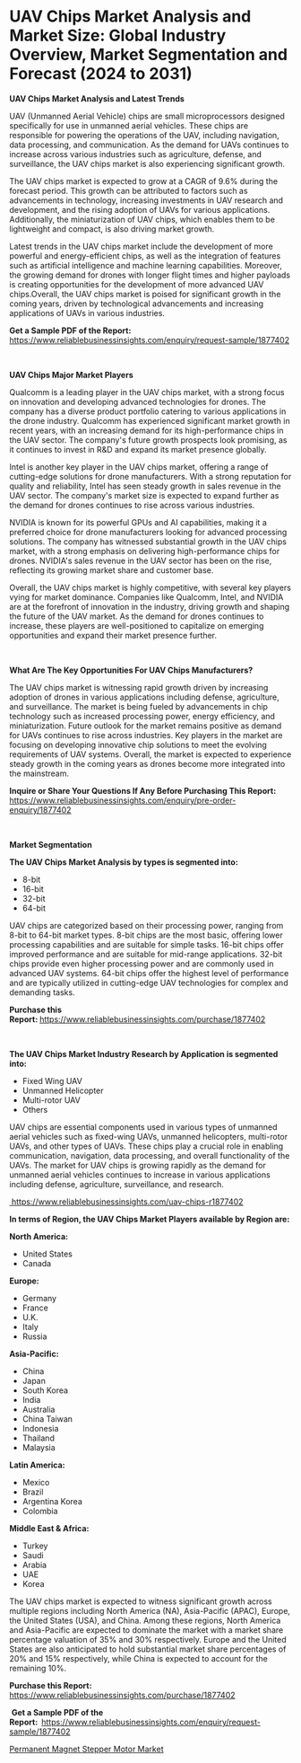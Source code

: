 <p><h1>UAV Chips Market Analysis and Market Size: Global Industry Overview, Market Segmentation and Forecast (2024 to 2031)</h1></p><p><strong>UAV Chips Market Analysis and Latest Trends</strong></p>
<p><p>UAV (Unmanned Aerial Vehicle) chips are small microprocessors designed specifically for use in unmanned aerial vehicles. These chips are responsible for powering the operations of the UAV, including navigation, data processing, and communication. As the demand for UAVs continues to increase across various industries such as agriculture, defense, and surveillance, the UAV chips market is also experiencing significant growth.</p><p>The UAV chips market is expected to grow at a CAGR of 9.6% during the forecast period. This growth can be attributed to factors such as advancements in technology, increasing investments in UAV research and development, and the rising adoption of UAVs for various applications. Additionally, the miniaturization of UAV chips, which enables them to be lightweight and compact, is also driving market growth.</p><p>Latest trends in the UAV chips market include the development of more powerful and energy-efficient chips, as well as the integration of features such as artificial intelligence and machine learning capabilities. Moreover, the growing demand for drones with longer flight times and higher payloads is creating opportunities for the development of more advanced UAV chips.Overall, the UAV chips market is poised for significant growth in the coming years, driven by technological advancements and increasing applications of UAVs in various industries.</p></p>
<p><strong>Get a Sample PDF of the Report:&nbsp;</strong> <a href="https://www.reliablebusinessinsights.com/enquiry/request-sample/1877402">https://www.reliablebusinessinsights.com/enquiry/request-sample/1877402</a></p>
<p>&nbsp;</p>
<p><strong>UAV Chips Major Market Players</strong></p>
<p><p>Qualcomm is a leading player in the UAV chips market, with a strong focus on innovation and developing advanced technologies for drones. The company has a diverse product portfolio catering to various applications in the drone industry. Qualcomm has experienced significant market growth in recent years, with an increasing demand for its high-performance chips in the UAV sector. The company's future growth prospects look promising, as it continues to invest in R&D and expand its market presence globally.</p><p>Intel is another key player in the UAV chips market, offering a range of cutting-edge solutions for drone manufacturers. With a strong reputation for quality and reliability, Intel has seen steady growth in sales revenue in the UAV sector. The company's market size is expected to expand further as the demand for drones continues to rise across various industries.</p><p>NVIDIA is known for its powerful GPUs and AI capabilities, making it a preferred choice for drone manufacturers looking for advanced processing solutions. The company has witnessed substantial growth in the UAV chips market, with a strong emphasis on delivering high-performance chips for drones. NVIDIA's sales revenue in the UAV sector has been on the rise, reflecting its growing market share and customer base.</p><p>Overall, the UAV chips market is highly competitive, with several key players vying for market dominance. Companies like Qualcomm, Intel, and NVIDIA are at the forefront of innovation in the industry, driving growth and shaping the future of the UAV market. As the demand for drones continues to increase, these players are well-positioned to capitalize on emerging opportunities and expand their market presence further.</p></p>
<p>&nbsp;</p>
<p><strong>What Are The Key Opportunities For UAV Chips Manufacturers?</strong></p>
<p><p>The UAV chips market is witnessing rapid growth driven by increasing adoption of drones in various applications including defense, agriculture, and surveillance. The market is being fueled by advancements in chip technology such as increased processing power, energy efficiency, and miniaturization. Future outlook for the market remains positive as demand for UAVs continues to rise across industries. Key players in the market are focusing on developing innovative chip solutions to meet the evolving requirements of UAV systems. Overall, the market is expected to experience steady growth in the coming years as drones become more integrated into the mainstream.</p></p>
<p><strong>Inquire or Share Your Questions If Any Before Purchasing This Report:</strong> <a href="https://www.reliablebusinessinsights.com/enquiry/pre-order-enquiry/1877402">https://www.reliablebusinessinsights.com/enquiry/pre-order-enquiry/1877402</a></p>
<p>&nbsp;</p>
<p><strong>Market Segmentation</strong></p>
<p><strong>The UAV Chips Market Analysis by types is segmented into:</strong></p>
<p><ul><li>8-bit</li><li>16-bit</li><li>32-bit</li><li>64-bit</li></ul></p>
<p><p>UAV chips are categorized based on their processing power, ranging from 8-bit to 64-bit market types. 8-bit chips are the most basic, offering lower processing capabilities and are suitable for simple tasks. 16-bit chips offer improved performance and are suitable for mid-range applications. 32-bit chips provide even higher processing power and are commonly used in advanced UAV systems. 64-bit chips offer the highest level of performance and are typically utilized in cutting-edge UAV technologies for complex and demanding tasks.</p></p>
<p><strong>Purchase this Report:&nbsp;</strong><a href="https://www.reliablebusinessinsights.com/purchase/1877402">https://www.reliablebusinessinsights.com/purchase/1877402</a></p>
<p>&nbsp;</p>
<p><strong>The UAV Chips Market Industry Research by Application is segmented into:</strong></p>
<p><ul><li>Fixed Wing UAV</li><li>Unmanned Helicopter</li><li>Multi-rotor UAV</li><li>Others</li></ul></p>
<p><p>UAV chips are essential components used in various types of unmanned aerial vehicles such as fixed-wing UAVs, unmanned helicopters, multi-rotor UAVs, and other types of UAVs. These chips play a crucial role in enabling communication, navigation, data processing, and overall functionality of the UAVs. The market for UAV chips is growing rapidly as the demand for unmanned aerial vehicles continues to increase in various applications including defense, agriculture, surveillance, and research.</p></p>
<p><a href="https://www.reliablebusinessinsights.com/uav-chips-r1877402">&nbsp;https://www.reliablebusinessinsights.com/uav-chips-r1877402</a></p>
<p><strong>In terms of Region, the UAV Chips Market Players available by Region are:</strong></p>
<p>
    <p> <strong> North America: </strong>
        <ul>
            <li>United States</li>
            <li>Canada</li>
        </ul>
        </p> 
    <p> <strong> Europe: </strong>
        <ul>
            <li>Germany</li>
            <li>France</li>
            <li>U.K.</li>
            <li>Italy</li>
            <li>Russia</li>
        </ul>
        </p> 
    <p> <strong> Asia-Pacific: </strong>
        <ul>
            <li>China</li>
            <li>Japan</li>
            <li>South Korea</li>
            <li>India</li>
            <li>Australia</li>
            <li>China Taiwan</li>
            <li>Indonesia</li>
            <li>Thailand</li>
            <li>Malaysia</li>
        </ul>
        </p> 
    <p> <strong> Latin America: </strong>
        <ul>
            <li>Mexico</li>
            <li>Brazil</li>
            <li>Argentina Korea</li>
            <li>Colombia</li>
        </ul>
        </p> 
    <p> <strong> Middle East & Africa: </strong>
        <ul>
            <li>Turkey</li>
            <li>Saudi</li>
            <li>Arabia</li>
            <li>UAE</li>
            <li>Korea</li>
        </ul>
    </p>
    </p>
<p><p>The UAV chips market is expected to witness significant growth across multiple regions including North America (NA), Asia-Pacific (APAC), Europe, the United States (USA), and China. Among these regions, North America and Asia-Pacific are expected to dominate the market with a market share percentage valuation of 35% and 30% respectively. Europe and the United States are also anticipated to hold substantial market share percentages of 20% and 15% respectively, while China is expected to account for the remaining 10%.</p></p>
<p><strong>Purchase this Report: </strong><a href="https://www.reliablebusinessinsights.com/purchase/1877402">https://www.reliablebusinessinsights.com/purchase/1877402</a></p>
<p>&nbsp;<strong>Get a Sample PDF of the Report:&nbsp;&nbsp;</strong><a href="https://www.reliablebusinessinsights.com/enquiry/request-sample/1877402">https://www.reliablebusinessinsights.com/enquiry/request-sample/1877402</a></p>
<p><strong></strong></p>
<p><p><a href="https://github.com/zkngisync/Market-Research-Report-List-1/blob/main/permanent-magnet-stepper-motor-market.md">Permanent Magnet Stepper Motor Market</a></p></p>